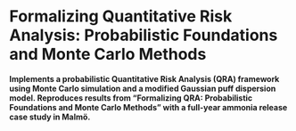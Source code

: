 # Formalizing Quantitative Risk Analysis: Probabilistic Foundations and Monte Carlo Methods
**Implements a probabilistic Quantitative Risk Analysis (QRA) framework using Monte Carlo simulation and a modified Gaussian puff dispersion model. Reproduces results from “Formalizing QRA: Probabilistic Foundations and Monte Carlo Methods” with a full-year ammonia release case study in Malmö.**
